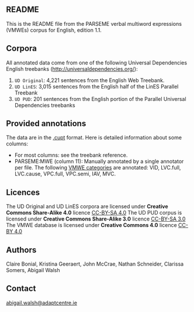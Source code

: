 README
------
This is the README file from the PARSEME verbal multiword expressions (VMWEs) corpus for English, edition 1.1.


Corpora
-------
All annotated data come from one of the following Universal Dependencies English treebanks (http://universaldependencies.org/):
1. `UD Original`: 4,221 sentences from the English Web Treebank.
2. `UD LinES`: 3,015 sentences from the English half of the LinES Parallel Treebank
3. `UD PUD`: 201 sentences from the English portion of the Parallel Universal Dependencies treebanks


Provided annotations
--------------------
The data are in the [.cupt](http://multiword.sourceforge.net/cupt-format) format. Here is detailed information about some columns:
* For most columns: see the treebank reference.
* PARSEME:MWE (column 11): Manually annotated by a single annotator per file. The following [VMWE categories](http://parsemefr.lif.univ-mrs.fr/parseme-st-guidelines/1.1/?page=030_Categories_of_VMWEs) are annotated: VID, LVC.full, LVC.cause, VPC.full, VPC.semi, IAV, MVC.


Licences
-------
The UD Original and UD LinES corpora are licensed under **Creative Commons Share-Alike 4.0** licence [CC-BY-SA 4.0](https://creativecommons.org/licenses/by-sa/4.0/)
The UD PUD corpus is licensed under **Creative Commons Share-Alike 3.0** licence [CC-BY-SA 3.0](https://creativecommons.org/licenses/by-sa/3.0/)
The VMWE database is licensed under **Creative Commons 4.0** licence [CC-BY 4.0](https://creativecommons.org/licenses/by-sa/4.0/)


Authors
-------
Claire Bonial, Kristina Geeraert, John McCrae, Nathan Schneider, Clarissa Somers, Abigail Walsh 


Contact
-------
abigail.walsh@adaptcentre.ie

